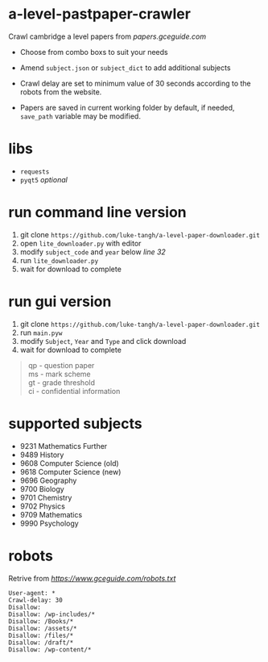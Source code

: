# a-level-pastpaper-crawler
Crawl cambridge a level papers from _papers.gceguide.com_

- Choose from combo boxs to suit your needs

- Amend `subject.json` or `subject_dict` to add additional subjects

- Crawl delay are set to minimum value of 30 seconds according to the robots from the website.

- Papers are saved in current working folder by default, if needed, `save_path` variable may be modified. 

# libs

- `requests`
- `pyqt5` _optional_

# run command line version

1. git clone `https://github.com/luke-tangh/a-level-paper-downloader.git` 
2. open `lite_downloader.py` with editor
3. modify `subject_code` and `year` below _line 32_
4. run `lite_downloader.py`
5. wait for download to complete


# run gui version
1. git clone `https://github.com/luke-tangh/a-level-paper-downloader.git`
2. run `main.pyw`
3. modify `Subject`, `Year` and `Type` and click download
4. wait for download to complete


> qp - question paper\
> ms - mark scheme\
> gt - grade threshold\
> ci - confidential information


# supported subjects

- 9231 Mathematics Further
- 9489 History
- 9608 Computer Science (old)
- 9618 Computer Science (new)
- 9696 Geography
- 9700 Biology
- 9701 Chemistry
- 9702 Physics
- 9709 Mathematics
- 9990 Psychology

# robots

Retrive from _https://www.gceguide.com/robots.txt_

```
User-agent: *
Crawl-delay: 30
Disallow: 
Disallow: /wp-includes/*
Disallow: /Books/*
Disallow: /assets/*
Disallow: /files/*
Disallow: /draft/*
Disallow: /wp-content/*
```